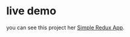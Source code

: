 # live demo 

you can see this project her [Simple Redux App](https://khalidbettal.github.io/simple-redux-example/).


